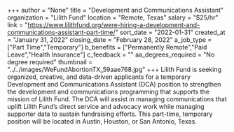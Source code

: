 +++
author = "None"
title = "Development and Communications Assistant"
organization = "Lilith Fund"
location = "Remote, Texas"
salary = "$25/hr"
link = "https://www.lilithfund.org/were-hiring-a-development-and-communications-assistant-part-time/"
sort_date = "2022-01-31"
created_at = "January 31, 2022"
closing_date = "February 28, 2022"
a_job_type = ["Part Time","Temporary"]
b_benefits = ["Permanently Remote","Paid Leave","Health Insurance"]
c_feedback = ""
aa_degrees_required = "No degree required"
thumbnail = "../../images/WeFundAbortionTX_59aae768.jpg"
+++
Lilith Fund is seeking organized, creative, and data-driven applicants for a temporary Development and Communications Assistant (DCA) position to strengthen the development and communications programming that supports the mission of Lilith Fund. The DCA will assist in managing communications that uplift Lilith Fund’s direct service and advocacy work while managing supporter data to sustain fundraising efforts. This part-time, temporary position will be located in Austin, Houston, or San Antonio, Texas. 